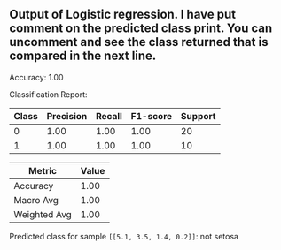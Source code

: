 ## Output of Logistic regression. I have put comment on the predicted class print. You can uncomment and see the class returned that is compared in the next line.

Accuracy: 1.00

Classification Report:

| Class | Precision | Recall | F1-score | Support |
|-------|-----------|--------|----------|---------|
| 0     | 1.00      | 1.00   | 1.00     | 20      |
| 1     | 1.00      | 1.00   | 1.00     | 10      |

| Metric     | Value |
|------------|-------|
| Accuracy   | 1.00  |
| Macro Avg  | 1.00  |
| Weighted Avg | 1.00 |

Predicted class for sample `[[5.1, 3.5, 1.4, 0.2]]`: not setosa
